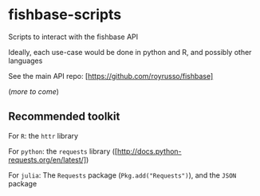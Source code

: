 # fishbase-scripts

Scripts to interact with the fishbase API

Ideally, each use-case would be done in python and R, and possibly other languages

See the main API repo: [https://github.com/royrusso/fishbase]

(*more to come*)

## Recommended toolkit

For `R`: the `httr` library

For `python`: the `requests` library ([http://docs.python-requests.org/en/latest/])

For `julia`: The `Requests` package (`Pkg.add("Requests")`), and the `JSON` package
